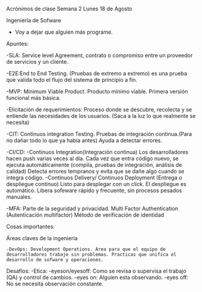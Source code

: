 Acrónimos de clase
Semana 2 
Lunes 18 de Agosto 

Ingeniería de Sofware

- Voy a dejar que alguien más programe.

Apuntes:

-SLA: Service level Agreement, contrato o compromiso entre un proveedor de servicios y un cliente.

-E2E:End to End Testing. (Pruebas de extremo a extremo) es una prueba que valida todo el flujo del sistema de principio a fin.

-MVP: Mínimum Viable Product. Producto mínimo viable. Primera versión funcional más básica.

-Elicitación de requerimientos: Proceso donde se descubre, recolecta y se entiende las necesidades de los usuarios. (Saca a la luz lo que realmente se necesita)

-CIT: Continuos integration Testing.
	Pruebas de integración continua.(Para no dañar todo lo que ya había antes)
	Ayuda a detectar errores.
	
-CI/CD: 
	-Continuos Integration(Integración continua)
		Los desarrolladores hacen push varias veces al día.
		Cada vez que entra código nuevo, se ejecuta automáticamente (compila, pruebas de integración, análisis de calidad)
		Detecta errores tempranos y evita que se dañe algo cuando se integra código.
	-Continuos Delivery/ Continuos Deployment (Entrega o despliegue continuo)
		Listo para desplegar con un click.
		El despliegue es automático.
		Libera sofeware rápido y frecuente, sin procesos pesados manuales.

-MFA: Parte de la seguridad y privacidad. Multi Factor Authentication (Autenticación multifactor)
	Método de verificación de identidad

Cosas importantes:

Áreas claves de la ingeniería

	-DevOps: Development Operations. Área para que el equipo de desarrolladores trabaje sin problemas. Practicas que unifica el desarrollo de sofware y operaciones.

Desafíos:
	-Etica:
		-eyeson/eyesoff: Como se revisa o supervisa el trabajo (QA) y control de cambios.
			-eyes on: Alguien esta observando.
			-eyes off: No se necesita observación constante.
